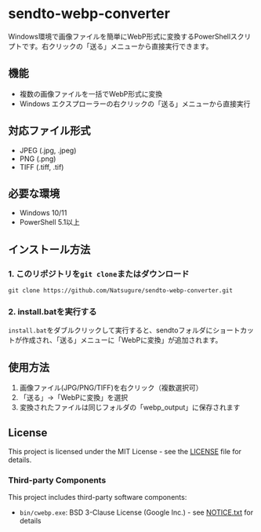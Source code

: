 # sendto-webp-converter
Windows環境で画像ファイルを簡単にWebP形式に変換するPowerShellスクリプトです。右クリックの「送る」メニューから直接実行できます。

## 機能
- 複数の画像ファイルを一括でWebP形式に変換
- Windows エクスプローラーの右クリックの「送る」メニューから直接実行

## 対応ファイル形式
- JPEG (.jpg, .jpeg)
- PNG (.png)
- TIFF (.tiff, .tif)

## 必要な環境
- Windows 10/11
- PowerShell 5.1以上

## インストール方法
### 1. このリポジトリを`git clone`またはダウンロード

```
git clone https://github.com/Natsugure/sendto-webp-converter.git
```

### 2. install.batを実行する
`install.bat`をダブルクリックして実行すると、sendtoフォルダにショートカットが作成され、「送る」メニューに「WebPに変換」が追加されます。

## 使用方法
1. 画像ファイル(JPG/PNG/TIFF)を右クリック（複数選択可）
2. 「送る」→「WebPに変換」を選択
3. 変換されたファイルは同じフォルダの「webp_output」に保存されます

## License
This project is licensed under the MIT License - see the [LICENSE](LICENSE) file for details.

### Third-party Components

This project includes third-party software components:
- `bin/cwebp.exe`: BSD 3-Clause License (Google Inc.) - see [NOTICE.txt](NOTICE.txt) for details